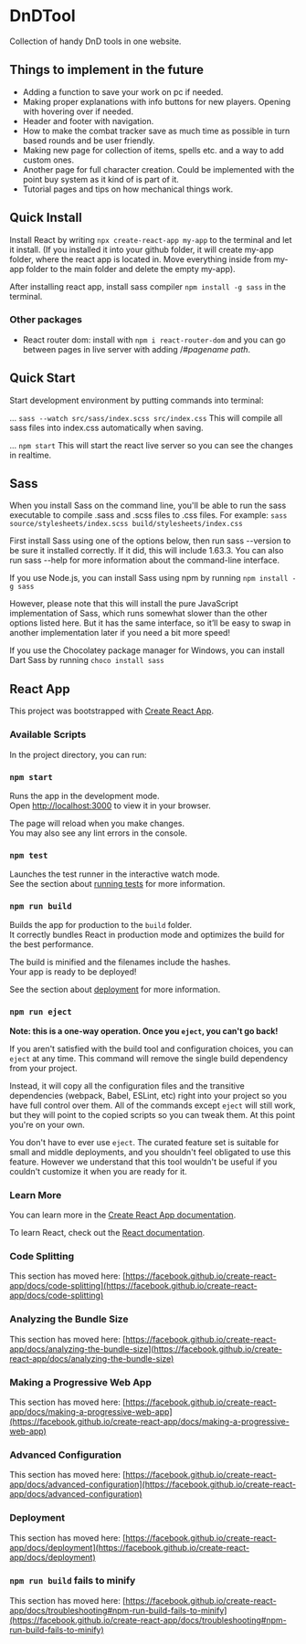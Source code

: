 # DnDTool

Collection of handy DnD tools in one website.

## Things to implement in the future

* Adding a function to save your work on pc if needed.
* Making proper explanations with info buttons for new players. Opening with hovering over if needed.
* Header and footer with navigation.
* How to make the combat tracker save as much time as possible in turn based rounds and be user friendly.
* Making new page for collection of items, spells etc. and a way to add custom ones.
* Another page for full character creation. Could be implemented with the point buy system as it kind of is part of it.
* Tutorial pages and tips on how mechanical things work.

## Quick Install

Install React by writing `npx create-react-app my-app` to the terminal and let it install. (If you installed it into your github folder, it will create my-app folder, where the react app is located in. Move everything inside from my-app folder to the main folder and delete the empty my-app).

After installing react app, install sass compiler `npm install -g sass` in the terminal.

### Other packages

* React router dom: install with ```npm i react-router-dom``` and you can go between pages in live server with adding /#*pagename path*.

## Quick Start

Start development environment by putting commands into terminal:

... `sass --watch src/sass/index.scss src/index.css`
This will compile all sass files into index.css automatically when saving.

... `npm start`
This will start the react live server so you can see the changes in realtime.

## Sass

When you install Sass on the command line, you'll be able to run the sass executable to compile .sass and .scss files to .css files. For example:
`sass source/stylesheets/index.scss build/stylesheets/index.css`

First install Sass using one of the options below, then run sass --version to be sure it installed correctly. If it did, this will include 1.63.3. You can also run sass --help for more information about the command-line interface.

If you use Node.js, you can install Sass using npm by running
`npm install -g sass`

However, please note that this will install the pure JavaScript implementation of Sass, which runs somewhat slower than the other options listed here. But it has the same interface, so it’ll be easy to swap in another implementation later if you need a bit more speed!

If you use the Chocolatey package manager for Windows, you can install Dart Sass by running
`choco install sass`

## React App

This project was bootstrapped with [Create React App](https://github.com/facebook/create-react-app).

### Available Scripts

In the project directory, you can run:

### `npm start`

Runs the app in the development mode.\
Open [http://localhost:3000](http://localhost:3000) to view it in your browser.

The page will reload when you make changes.\
You may also see any lint errors in the console.

### `npm test`

Launches the test runner in the interactive watch mode.\
See the section about [running tests](https://facebook.github.io/create-react-app/docs/running-tests) for more information.

### `npm run build`

Builds the app for production to the `build` folder.\
It correctly bundles React in production mode and optimizes the build for the best performance.

The build is minified and the filenames include the hashes.\
Your app is ready to be deployed!

See the section about [deployment](https://facebook.github.io/create-react-app/docs/deployment) for more information.

### `npm run eject`

**Note: this is a one-way operation. Once you `eject`, you can't go back!**

If you aren't satisfied with the build tool and configuration choices, you can `eject` at any time. This command will remove the single build dependency from your project.

Instead, it will copy all the configuration files and the transitive dependencies (webpack, Babel, ESLint, etc) right into your project so you have full control over them. All of the commands except `eject` will still work, but they will point to the copied scripts so you can tweak them. At this point you're on your own.

You don't have to ever use `eject`. The curated feature set is suitable for small and middle deployments, and you shouldn't feel obligated to use this feature. However we understand that this tool wouldn't be useful if you couldn't customize it when you are ready for it.

### Learn More

You can learn more in the [Create React App documentation](https://facebook.github.io/create-react-app/docs/getting-started).

To learn React, check out the [React documentation](https://reactjs.org/).

### Code Splitting

This section has moved here: [https://facebook.github.io/create-react-app/docs/code-splitting](https://facebook.github.io/create-react-app/docs/code-splitting)

### Analyzing the Bundle Size

This section has moved here: [https://facebook.github.io/create-react-app/docs/analyzing-the-bundle-size](https://facebook.github.io/create-react-app/docs/analyzing-the-bundle-size)

### Making a Progressive Web App

This section has moved here: [https://facebook.github.io/create-react-app/docs/making-a-progressive-web-app](https://facebook.github.io/create-react-app/docs/making-a-progressive-web-app)

### Advanced Configuration

This section has moved here: [https://facebook.github.io/create-react-app/docs/advanced-configuration](https://facebook.github.io/create-react-app/docs/advanced-configuration)

### Deployment

This section has moved here: [https://facebook.github.io/create-react-app/docs/deployment](https://facebook.github.io/create-react-app/docs/deployment)

### `npm run build` fails to minify

This section has moved here: [https://facebook.github.io/create-react-app/docs/troubleshooting#npm-run-build-fails-to-minify](https://facebook.github.io/create-react-app/docs/troubleshooting#npm-run-build-fails-to-minify)
